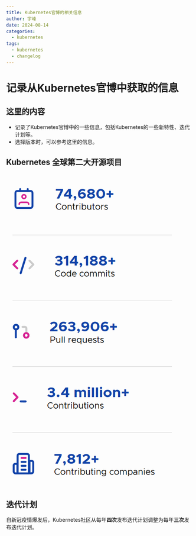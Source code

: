 ```yaml
---
title: Kubernetes官博的相关信息
author: 宇峰
date: 2024-08-14
categories:
  - kubernetes
tags:
  - kubernetes
  - changelog
---
```

# 记录从Kubernetes官博中获取的信息
## 这里的内容
- 记录了Kubernetes官博中的一些信息，包括Kubernetes的一些新特性、迭代计划等。
- 选择版本时，可以参考这里的信息。
## Kubernetes 全球第二大开源项目
![img.png](../../public/img/20240814-1.png)
## 迭代计划
自新冠疫情爆发后，Kubernetes社区从每年**四次**发布迭代计划调整为每年**三次**发布迭代计划。